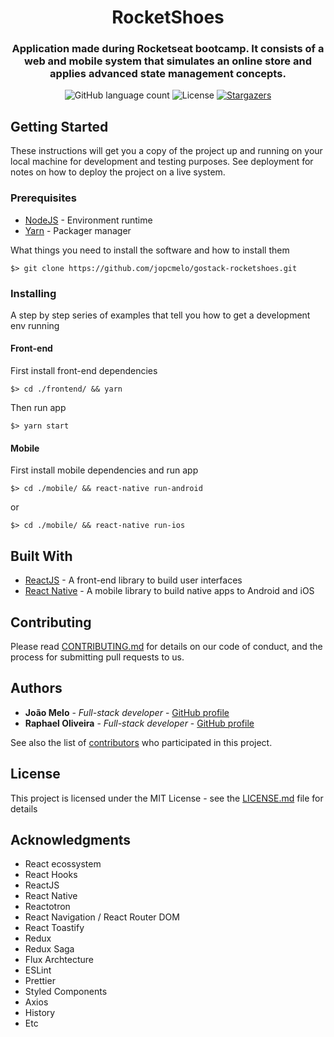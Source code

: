 <h1 align="center">
  RocketShoes
</h1>

<h3 align="center">
Application made during Rocketseat bootcamp. It consists of a web and mobile system that simulates an online store and applies advanced state management concepts.
</h3>

<p align="center">
  <img alt="GitHub language count" src="https://img.shields.io/github/languages/count/jopcmelo/gostack-rocketshoes?color=%2304D361">

  <img alt="License" src="https://img.shields.io/badge/license-MIT-%2304D361">

  <a href="https://github.com/jopcmelo/gostack-rocketshoes/stargazers">
    <img alt="Stargazers" src="https://img.shields.io/github/stars/jopcmelo/gostack-rocketshoes?style=social">
  </a>
</p>

## Getting Started

These instructions will get you a copy of the project up and running on your local machine for development and testing purposes. See deployment for notes on how to deploy the project on a live system.

### Prerequisites
- [NodeJS](https://nodejs.org/en/) - Environment runtime
- [Yarn](https://yarnpkg.com/en/docs/install) - Packager manager

What things you need to install the software and how to install them

```
$> git clone https://github.com/jopcmelo/gostack-rocketshoes.git
```

### Installing

A step by step series of examples that tell you how to get a development env running

#### Front-end
First install front-end dependencies
```
$> cd ./frontend/ && yarn
```
Then run app
```
$> yarn start
```

#### Mobile
First install mobile dependencies and run app
```
$> cd ./mobile/ && react-native run-android
```
or
```
$> cd ./mobile/ && react-native run-ios
```

## Built With

* [ReactJS](https://pt-br.reactjs.org/) - A front-end library to build user interfaces
* [React Native](https://facebook.github.io/react-native/) - A mobile library to build native apps to Android and iOS

## Contributing

Please read [CONTRIBUTING.md](https://gist.github.com/PurpleBooth/b24679402957c63ec426) for details on our code of conduct, and the process for submitting pull requests to us.

## Authors

* **João Melo** - *Full-stack developer* - [GitHub profile](https://github.com/jopcmelo)
* **Raphael Oliveira** - *Full-stack developer* - [GitHub profile](https://github.com/RaphaelOliveiraMoura)

See also the list of [contributors](https://github.com/jopcmelo/gostack-gobarber/contributors) who participated in this project.

## License

This project is licensed under the MIT License - see the [LICENSE.md](LICENSE.md) file for details

## Acknowledgments
* React ecossystem
* React Hooks
* ReactJS
* React Native
* Reactotron
* React Navigation / React Router DOM
* React Toastify
* Redux
* Redux Saga
* Flux Archtecture
* ESLint
* Prettier
* Styled Components
* Axios
* History
* Etc
